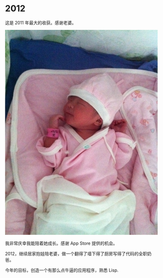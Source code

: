 # 2012

这是 2011 年最大的收获。感谢老婆。

![默默](/assets/posts/2012_01_27_momo.jpg)

我非常庆幸我能陪着她成长。感谢 App Store 提供的机会。

2012，继续居家抱娃陪老婆，做一个翻得了墙下得了厨房写得了代码的全职奶爸。

今年的目标，创造一个有那么点牛逼的应用程序，熟悉 Lisp.
